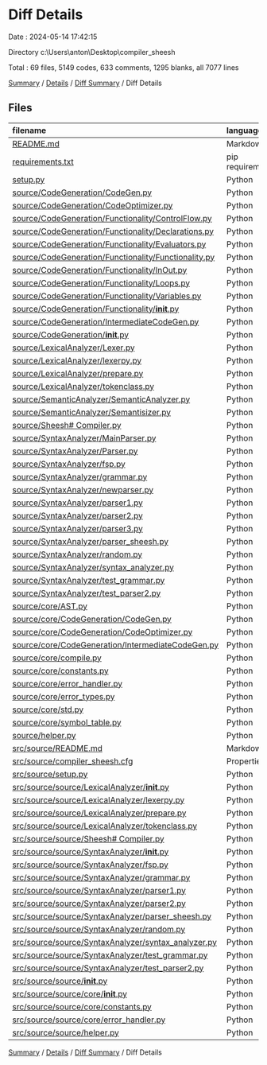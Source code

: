 # Diff Details

Date : 2024-05-14 17:42:15

Directory c:\\Users\\anton\\Desktop\\compiler_sheesh

Total : 69 files,  5149 codes, 633 comments, 1295 blanks, all 7077 lines

[Summary](results.md) / [Details](details.md) / [Diff Summary](diff.md) / Diff Details

## Files
| filename | language | code | comment | blank | total |
| :--- | :--- | ---: | ---: | ---: | ---: |
| [README.md](/README.md) | Markdown | 32 | 0 | -7 | 25 |
| [requirements.txt](/requirements.txt) | pip requirements | 7 | 0 | 0 | 7 |
| [setup.py](/setup.py) | Python | -2 | 0 | 0 | -2 |
| [source/CodeGeneration/CodeGen.py](/source/CodeGeneration/CodeGen.py) | Python | 160 | 65 | 60 | 285 |
| [source/CodeGeneration/CodeOptimizer.py](/source/CodeGeneration/CodeOptimizer.py) | Python | 2 | 0 | 2 | 4 |
| [source/CodeGeneration/Functionality/ControlFlow.py](/source/CodeGeneration/Functionality/ControlFlow.py) | Python | 72 | 10 | 17 | 99 |
| [source/CodeGeneration/Functionality/Declarations.py](/source/CodeGeneration/Functionality/Declarations.py) | Python | 38 | 6 | 12 | 56 |
| [source/CodeGeneration/Functionality/Evaluators.py](/source/CodeGeneration/Functionality/Evaluators.py) | Python | 378 | 25 | 50 | 453 |
| [source/CodeGeneration/Functionality/Functionality.py](/source/CodeGeneration/Functionality/Functionality.py) | Python | 36 | 8 | 30 | 74 |
| [source/CodeGeneration/Functionality/InOut.py](/source/CodeGeneration/Functionality/InOut.py) | Python | 107 | 18 | 18 | 143 |
| [source/CodeGeneration/Functionality/Loops.py](/source/CodeGeneration/Functionality/Loops.py) | Python | 51 | 27 | 20 | 98 |
| [source/CodeGeneration/Functionality/Variables.py](/source/CodeGeneration/Functionality/Variables.py) | Python | 12 | 2 | 10 | 24 |
| [source/CodeGeneration/Functionality/__init__.py](/source/CodeGeneration/Functionality/__init__.py) | Python | 0 | 0 | 1 | 1 |
| [source/CodeGeneration/IntermediateCodeGen.py](/source/CodeGeneration/IntermediateCodeGen.py) | Python | 259 | 53 | 66 | 378 |
| [source/CodeGeneration/__init__.py](/source/CodeGeneration/__init__.py) | Python | 0 | 0 | 1 | 1 |
| [source/LexicalAnalyzer/Lexer.py](/source/LexicalAnalyzer/Lexer.py) | Python | 138 | 2 | 27 | 167 |
| [source/LexicalAnalyzer/lexerpy.py](/source/LexicalAnalyzer/lexerpy.py) | Python | -120 | -18 | -21 | -159 |
| [source/LexicalAnalyzer/prepare.py](/source/LexicalAnalyzer/prepare.py) | Python | 135 | -39 | 40 | 136 |
| [source/LexicalAnalyzer/tokenclass.py](/source/LexicalAnalyzer/tokenclass.py) | Python | -159 | -10 | -28 | -197 |
| [source/SemanticAnalyzer/SemanticAnalyzer.py](/source/SemanticAnalyzer/SemanticAnalyzer.py) | Python | 276 | 347 | 176 | 799 |
| [source/SemanticAnalyzer/Semantisizer.py](/source/SemanticAnalyzer/Semantisizer.py) | Python | 35 | 1 | 13 | 49 |
| [source/Sheesh# Compiler.py](/source/Sheesh#%20Compiler.py) | Python | 143 | 14 | 44 | 201 |
| [source/SyntaxAnalyzer/MainParser.py](/source/SyntaxAnalyzer/MainParser.py) | Python | -2,514 | -68 | -316 | -2,898 |
| [source/SyntaxAnalyzer/Parser.py](/source/SyntaxAnalyzer/Parser.py) | Python | 2,087 | 84 | 322 | 2,493 |
| [source/SyntaxAnalyzer/fsp.py](/source/SyntaxAnalyzer/fsp.py) | Python | -296 | 0 | -33 | -329 |
| [source/SyntaxAnalyzer/grammar.py](/source/SyntaxAnalyzer/grammar.py) | Python | -355 | -44 | -55 | -454 |
| [source/SyntaxAnalyzer/newparser.py](/source/SyntaxAnalyzer/newparser.py) | Python | -5 | 0 | -1 | -6 |
| [source/SyntaxAnalyzer/parser1.py](/source/SyntaxAnalyzer/parser1.py) | Python | -50 | -1 | -10 | -61 |
| [source/SyntaxAnalyzer/parser2.py](/source/SyntaxAnalyzer/parser2.py) | Python | 151 | -3 | 90 | 238 |
| [source/SyntaxAnalyzer/parser3.py](/source/SyntaxAnalyzer/parser3.py) | Python | -342 | -106 | -94 | -542 |
| [source/SyntaxAnalyzer/parser_sheesh.py](/source/SyntaxAnalyzer/parser_sheesh.py) | Python | -1,205 | -88 | -595 | -1,888 |
| [source/SyntaxAnalyzer/random.py](/source/SyntaxAnalyzer/random.py) | Python | -50 | 0 | -1 | -51 |
| [source/SyntaxAnalyzer/syntax_analyzer.py](/source/SyntaxAnalyzer/syntax_analyzer.py) | Python | -76 | -38 | -24 | -138 |
| [source/SyntaxAnalyzer/test_grammar.py](/source/SyntaxAnalyzer/test_grammar.py) | Python | -155 | -86 | -57 | -298 |
| [source/SyntaxAnalyzer/test_parser2.py](/source/SyntaxAnalyzer/test_parser2.py) | Python | -13 | -4 | -7 | -24 |
| [source/core/AST.py](/source/core/AST.py) | Python | 148 | 34 | 50 | 232 |
| [source/core/CodeGeneration/CodeGen.py](/source/core/CodeGeneration/CodeGen.py) | Python | -2 | 0 | 0 | -2 |
| [source/core/CodeGeneration/CodeOptimizer.py](/source/core/CodeGeneration/CodeOptimizer.py) | Python | -2 | 0 | -2 | -4 |
| [source/core/CodeGeneration/IntermediateCodeGen.py](/source/core/CodeGeneration/IntermediateCodeGen.py) | Python | -2 | 0 | -5 | -7 |
| [source/core/compile.py](/source/core/compile.py) | Python | 54 | 2 | 19 | 75 |
| [source/core/constants.py](/source/core/constants.py) | Python | 130 | 2 | 59 | 191 |
| [source/core/error_handler.py](/source/core/error_handler.py) | Python | -2 | 0 | 5 | 3 |
| [source/core/error_types.py](/source/core/error_types.py) | Python | 80 | 0 | 45 | 125 |
| [source/core/std.py](/source/core/std.py) | Python | 6 | 0 | 2 | 8 |
| [source/core/symbol_table.py](/source/core/symbol_table.py) | Python | 223 | 21 | 82 | 326 |
| [source/helper.py](/source/helper.py) | Python | -9 | -1 | -5 | -15 |
| [src/source/README.md](/src/source/README.md) | Markdown | 28 | 0 | 17 | 45 |
| [src/source/compiler_sheesh.cfg](/src/source/compiler_sheesh.cfg) | Properties | 13 | 0 | 1 | 14 |
| [src/source/setup.py](/src/source/setup.py) | Python | 2 | 0 | 0 | 2 |
| [src/source/source/LexicalAnalyzer/__init__.py](/src/source/source/LexicalAnalyzer/__init__.py) | Python | 0 | 0 | 1 | 1 |
| [src/source/source/LexicalAnalyzer/lexerpy.py](/src/source/source/LexicalAnalyzer/lexerpy.py) | Python | 120 | 18 | 21 | 159 |
| [src/source/source/LexicalAnalyzer/prepare.py](/src/source/source/LexicalAnalyzer/prepare.py) | Python | 253 | 41 | 48 | 342 |
| [src/source/source/LexicalAnalyzer/tokenclass.py](/src/source/source/LexicalAnalyzer/tokenclass.py) | Python | 156 | 10 | 24 | 190 |
| [src/source/source/Sheesh# Compiler.py](/src/source/source/Sheesh#%20Compiler.py) | Python | 290 | 32 | 79 | 401 |
| [src/source/source/SyntaxAnalyzer/__init__.py](/src/source/source/SyntaxAnalyzer/__init__.py) | Python | 0 | 0 | 1 | 1 |
| [src/source/source/SyntaxAnalyzer/fsp.py](/src/source/source/SyntaxAnalyzer/fsp.py) | Python | 296 | 0 | 33 | 329 |
| [src/source/source/SyntaxAnalyzer/grammar.py](/src/source/source/SyntaxAnalyzer/grammar.py) | Python | 355 | 44 | 55 | 454 |
| [src/source/source/SyntaxAnalyzer/parser1.py](/src/source/source/SyntaxAnalyzer/parser1.py) | Python | 50 | 1 | 10 | 61 |
| [src/source/source/SyntaxAnalyzer/parser2.py](/src/source/source/SyntaxAnalyzer/parser2.py) | Python | 2,140 | 37 | 271 | 2,448 |
| [src/source/source/SyntaxAnalyzer/parser_sheesh.py](/src/source/source/SyntaxAnalyzer/parser_sheesh.py) | Python | 1,205 | 88 | 595 | 1,888 |
| [src/source/source/SyntaxAnalyzer/random.py](/src/source/source/SyntaxAnalyzer/random.py) | Python | 50 | 0 | 1 | 51 |
| [src/source/source/SyntaxAnalyzer/syntax_analyzer.py](/src/source/source/SyntaxAnalyzer/syntax_analyzer.py) | Python | 76 | 38 | 24 | 138 |
| [src/source/source/SyntaxAnalyzer/test_grammar.py](/src/source/source/SyntaxAnalyzer/test_grammar.py) | Python | 153 | 86 | 51 | 290 |
| [src/source/source/SyntaxAnalyzer/test_parser2.py](/src/source/source/SyntaxAnalyzer/test_parser2.py) | Python | 13 | 4 | 7 | 24 |
| [src/source/source/__init__.py](/src/source/source/__init__.py) | Python | 0 | 0 | 1 | 1 |
| [src/source/source/core/__init__.py](/src/source/source/core/__init__.py) | Python | 0 | 0 | 1 | 1 |
| [src/source/source/core/constants.py](/src/source/source/core/constants.py) | Python | 165 | 7 | 14 | 186 |
| [src/source/source/core/error_handler.py](/src/source/source/core/error_handler.py) | Python | 374 | 11 | 35 | 420 |
| [src/source/source/helper.py](/src/source/source/helper.py) | Python | 9 | 1 | 5 | 15 |

[Summary](results.md) / [Details](details.md) / [Diff Summary](diff.md) / Diff Details